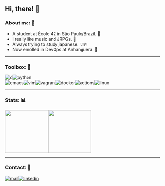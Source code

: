 ## Hi, there! 👻

### About me: 🤔
- A student at École 42 in São Paulo/Brazil. 🤖
- I really like music and JRPGs. 🎸
- Always trying to study japanese. 🇯🇵
- Now enrolled in DevOps at Anhanguera. 🤖
------

### Toolbox: 🧰

<div style="display: flex;" align="center">
  <img src='https://img.shields.io/badge/C-03599C?style=for-the-badge&logo=C&logoColor=white' alt='c' />
  <img src='https://img.shields.io/badge/Python-3776AB?style=for-the-badge&logo=Python&logoColor=white' alt='python' />
</div>
<div style="display: flex;" align="center">
  <img src='https://img.shields.io/badge/Emacs-7F5AB6?style=for-the-badge&logo=GNU%20Emacs&logoColor=white' alt='emacs' />
  <img src='https://img.shields.io/badge/Vim-019733?style=for-the-badge&logo=Vim&logoColor=white' alt='vim' />
  <img src='https://img.shields.io/badge/Vagrant-1868F2?style=for-the-badge&logo=Vagrant&logoColor=white' alt='vagrant' />
  <img src='https://img.shields.io/badge/Docker-2496ED?style=for-the-badge&logo=Docker&logoColor=white' alt='docker' />
  <img src='https://img.shields.io/badge/Actions-2496ED?style=for-the-badge&logo=GitHub%20Actions&logoColor=white' alt='actions' />
  <img src='https://img.shields.io/badge/Linux-FCC624?style=for-the-badge&logo=Linux&logoColor=black' alt='linux' />
</div>

------
### Stats: 📊
<div style="display: flex;" align="center">
  <img height="140em" src="https://github-readme-stats.vercel.app/api?username=hde-oliv&count_private=true&show_icons=true&hide=issues&hide_border=true&theme=github_dark" />
  <img height="140em" src="https://github-readme-stats.vercel.app/api/top-langs/?username=hde-oliv&langs_count=6&layout=compact&theme=github_dark&hide_border=true&hide=html,css,scss,roff,dockerfile,javascript,typescript,makefile,handlebars" />
</div>

------
### Contact: 👔

<div style="display: flex;" align="center">
  <a href="mailto:henriquerocha@tutanota.com">
    <img src='https://img.shields.io/badge/Mail-EA4335?style=for-the-badge&logo=Mail.Ru&logoColor=white' alt='mail' />
  </a>
  <a href="https://www.linkedin.com/in/henrique-de-oliveira-rocha-b6a59220a/">
    <img src='https://img.shields.io/badge/LinkedIn-0A66C2?style=for-the-badge&logo=LinkedIn&logoColor=white' alt='linkedin' />
  </a>
</div>

